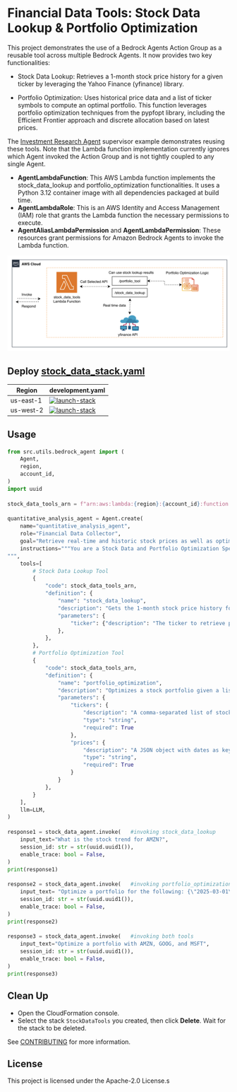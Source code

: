 # Financial Data Tools: Stock Data Lookup & Portfolio Optimization


This project demonstrates the use of a Bedrock Agents Action Group as a reusable tool across multiple Bedrock Agents. It now provides two key functionalities:

- Stock Data Lookup: Retrieves a 1-month stock price history for a given ticker by leveraging the Yahoo Finance (yfinance) library.

- Portfolio Optimization: Uses historical price data and a list of ticker symbols to compute an optimal portfolio. This function leverages portfolio optimization techniques from the pypfopt library, including the Efficient Frontier approach and discrete allocation based on latest prices.

The [Investment Research Agent](/examples/multi_agent_collaboration/investment_research_agent/) supervisor example demonstrates reusing these tools. Note that the Lambda function implementation currently ignores which Agent invoked the Action Group and is not tightly coupled to any single Agent.



- **AgentLambdaFunction**: This AWS Lambda function implements the stock_data_lookup and portfolio_optimization functionalities. It uses a Python 3.12 container image with all dependencies packaged at build time.
- **AgentLambdaRole**: This is an AWS Identity and Access Management (IAM) role that grants the Lambda function the necessary permissions to execute.
- **AgentAliasLambdaPermission** and **AgentLambdaPermission**: These resources grant permissions for Amazon Bedrock Agents to invoke the Lambda function.

![architecture](./architecture.png)

## Deploy [stock_data_stack.yaml](/src/shared/stock_data/cfn_stacks/stock_data_stack.yaml)

|   Region   | development.yaml |
| ---------- | ----------------- |
| us-east-1  | [![launch-stack](https://s3.amazonaws.com/cloudformation-examples/cloudformation-launch-stack.png)](https://console.aws.amazon.com/cloudformation/home?region=us-east-1#/stacks/new?stackName=StockDataTools&templateURL=https://ws-assets-prod-iad-r-iad-ed304a55c2ca1aee.s3.us-east-1.amazonaws.com/1031afa5-be84-4a6a-9886-4e19ce67b9c2/tools/stock_data_stack.yaml)|
| us-west-2  | [![launch-stack](https://s3.amazonaws.com/cloudformation-examples/cloudformation-launch-stack.png)](https://console.aws.amazon.com/cloudformation/home?region=us-west-2#/stacks/new?stackName=StockDataTools&templateURL=https://ws-assets-prod-iad-r-pdx-f3b3f9f1a7d6a3d0.s3.us-west-2.amazonaws.com/1031afa5-be84-4a6a-9886-4e19ce67b9c2/tools/stock_data_stack.yaml)|


## Usage

```python
from src.utils.bedrock_agent import (
    Agent,
    region,
    account_id,
)
import uuid

stock_data_tools_arn = f"arn:aws:lambda:{region}:{account_id}:function:stock_data_tools"

quantitative_analysis_agent = Agent.create(
    name="quantitative_analysis_agent",
    role="Financial Data Collector",
    goal="Retrieve real-time and historic stock prices as well as optimizing a portfolio given tickers.",
    instructions="""You are a Stock Data and Portfolio Optimization Specialist...
""",
    tools=[
        # Stock Data Lookup Tool
        {
            "code": stock_data_tools_arn,
            "definition": {
                "name": "stock_data_lookup",
                "description": "Gets the 1-month stock price history for a given stock ticker, formatted as JSON.",
                "parameters": {
                    "ticker": {"description": "The ticker to retrieve price history for", "type": "string", "required": True}
                },
            },
        },
        # Portfolio Optimization Tool
        {
            "code": stock_data_tools_arn,
            "definition": {
                "name": "portfolio_optimization",
                "description": "Optimizes a stock portfolio given a list of tickers and historical prices from the stock_data_lookup function.",
                "parameters": {
                    "tickers": {
                        "description": "A comma-separated list of stock tickers to include in the portfolio",
                        "type": "string",
                        "required": True
                    },
                    "prices": {
                        "description": "A JSON object with dates as keys and stock prices as values",
                        "type": "string",
                        "required": True
                    }
                }
            },
        }
    ],
    llm=LLM,
)

response1 = stock_data_agent.invoke(   #invoking stock_data_lookup
    input_text="What is the stock trend for AMZN?",
    session_id: str = str(uuid.uuid1()),
    enable_trace: bool = False,
)
print(response1)

response2 = stock_data_agent.invoke(   #invoking portfolio_optimization
    input_text= "Optimize a portfolio for the following: {\"2025-03-01\": {\"FAKE1\": 100.0, \"FAKE2\": 200.0, \"FAKE3\": 300.0}, \"2025-03-02\": {\"FAKE1\": 101.0, \"FAKE2\": 201.0, \"FAKE3\": 301.0}, \"2025-03-03\": {\"FAKE1\": 102.0, \"FAKE2\": 202.0, \"FAKE3\": 302.0}}",
    session_id: str = str(uuid.uuid1()),
    enable_trace: bool = False,
)
print(response2)

response3 = stock_data_agent.invoke(   #invoking both tools
    input_text="Optimize a portfolio with AMZN, GOOG, and MSFT",
    session_id: str = str(uuid.uuid1()),
    enable_trace: bool = False,
)
print(response3)
```

## Clean Up

- Open the CloudFormation console.
- Select the stack `StockDataTools` you created, then click **Delete**. Wait for the stack to be deleted.

See [CONTRIBUTING](CONTRIBUTING.md#security-issue-notifications) for more information.

## License

This project is licensed under the Apache-2.0 License.s


